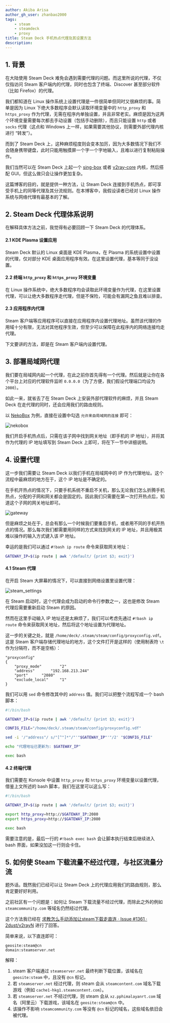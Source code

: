 ```yaml
---
author: Akiba Arisa
author_gh_user: zhanbao2000
tags:
    - steam
    - steamdeck
    - proxy
title: Steam Deck 手机热点代理及其设置方法
description:
---
```


## 1. 背景

在大陆使用 Steam Deck 难免会遇到需要代理的问题。而这里所说的代理，不仅仅指访问 Steam 客户端内的代理，同时也包含了终端、Discover 甚至部分软件（比如 Firefox）的代理。

我们都知道在 Linux 操作系统上设置代理是一件很简单但同时又很麻烦的事。简单是因为 Linux 下绝大多数程序会默认读取环境变量中的 `http_proxy` 和 `https_proxy` 作为代理，无需在程序内单独设置，并且非常老实。麻烦是因为这两个环境变量需要每次都去手动设置（包括手动删除），而且只能设置 `http` 或者 `socks` 代理（这点和 Windows 上一样，如果需要其他协议，则需要外部代理内核进行 “转发”）。

而到了 Steam Deck 上，这种麻烦程度则会变本加厉，因为大多数情况下我们不会随身携带键盘，此时只能用触摸屏一个字一个字地输入，且难以进行复制粘贴操作。

我们当然可以在 Steam Deck 上起一个 [sing-box](https://github.com/SagerNet/sing-box) 或者 [v2ray-core](https://github.com/v2fly/v2ray-core) 内核，然后搭配 GUI，但这么做只会让操作更加复杂。

这篇博客的目的，就是提供一种方法，让 Steam Deck 连接到手机热点，即可享受手机上的同等代理及其分流规则。在本博客中，我假设读者已经对 Linux 操作系统与网络代理有最基本的了解。

## 2. Steam Deck 代理体系说明

在解释具体方法之前，我觉得有必要回顾一下 Steam Deck 的代理体系。

#### 2.1 KDE Plasma 设置应用

Steam Deck 默认的 Linux 桌面是 KDE Plasma，在 Plasma 的系统设置中设置的代理，仅对部分 KDE 桌面应用程序有效。在这里设置代理，基本等同于没设置。

#### 2.2 终端 `http_proxy` 和 `https_proxy` 环境变量

在 Linux 操作系统中，绝大多数程序均会读取此环境变量作为代理，在这里设置代理，可以让绝大多数程序走代理，但是不保险，可能会有漏网之鱼且难以排查。

#### 2.3 应用程序内代理

Steam 客户端等应用程序可以直接在应用程序内设置代理地址。虽然该代理的作用域十分有限，无法对其他程序生效，但至少可以保障在此程序内的网络连接均走代理。

下文要讲的方法，即是在 Steam 客户端内设置代理。

## 3. 部署局域网代理

我们要在局域网内起一个代理，在此之前你首先得有一个代理。然后就是让你在各个平台上对应的代理软件监听 `0.0.0.0`（为了方便，我们假设代理端口均设为 `2080`）。

如此一来，就省去了在 Steam Deck 上安装外部代理软件的麻烦，并且 Steam Deck 在走代理的同时，还会应用我们的路由规则。

以 [NekoBox](https://github.com/MatsuriDayo/NekoBoxForAndroid) 为例，直接在设置中勾选 `允许来自局域网的连接` 即可：

![nekobox](./images/250613-steamdeck_proxy/nekobox.webp)

我们开启手机热点后，只需在该子网中找到网关地址（即手机的 IP 地址），并将其作为代理的 IP 地址填写到 Steam Deck 上即可，将在下一节中详细说明。

## 4. 设置代理

这一步我们需要让 Steam Deck 以我们手机在局域网中的 IP 作为代理地址。这个流程中最麻烦的地方在于，这个 IP 地址是不确定的。

在手机开热点的情况下，只要手机系统不重启不关机，那么无论我们怎么折腾手机热点，分配的子网和网关都会是固定的。因此我们只需要在第一次打开热点后，知道这个子网的网关地址即可。

![gateway](./images/250613-steamdeck_proxy/gateway.webp)

但是麻烦之处在于，总会有那么一个时候我们要重启手机，或者用不同的手机开热点的情况。那么每次我们都需要用同样的方式来找到网关的 IP 地址，并且用极其难以操作的输入方式键入该 IP 地址。

幸运的是我们可以通过 `#!bash ip route` 命令来获取网关地址：

```bash
GATEWAY_IP=$(ip route | awk '/default/ {print $3; exit}')
```

#### 4.1 Steam 代理

在开启 Steam 大屏幕的情况下，可以直接到网络设置里设置代理：

![steam_settings](./images/250613-steamdeck_proxy/steam_settings.webp)

在 Steam 启动时，这个代理会成为启动的命令行参数之一，这也是修改 Steam 代理后需要重新启动 Steam 的原因。

然而在这里手动输入 IP 地址还是太麻烦了，我们可以考虑先通过 `#!bash ip route` 命令来获取网关地址，然后将这个地址设置为代理地址。

这一步的关键之处，就是 `/home/deck/.steam/steam/config/proxyconfig.vdf`。这是 Steam 客户端存储代理地址的地方，这个文件打开是这样的（使用制表符 `\t` 作为分隔符，而不是空格）：

```vdf title="proxyconfig.vdf"
"proxyconfig"
{
	"proxy_mode"		"2"
	"address"		"192.168.213.244"
	"port"		"2080"
	"exclude_local"		"1"
}
```

我们可以用 `sed` 命令修改其中的 `address` 值。我们可以把整个流程写成一个 bash 脚本：

```bash
#!/bin/bash

GATEWAY_IP=$(ip route | awk '/default/ {print $3; exit}')

CONFIG_FILE="/home/deck/.steam/steam/config/proxyconfig.vdf"

sed -i '/"address"/ s/"[^"]*"/"'"$GATEWAY_IP"'"/2' "$CONFIG_FILE"

echo "代理地址已更新为: $GATEWAY_IP"

exec bash
```

#### 4.2 终端代理

我们需要在 Konsole 中设置 `http_proxy` 和 `https_proxy` 环境变量以设置代理，借鉴上文所述的 bash 脚本，我们在这里可以这么写：

```bash
#!/bin/bash

GATEWAY_IP=$(ip route | awk '/default/ {print $3; exit}')

export http_proxy=http://$GATEWAY_IP:2080
export https_proxy=http://$GATEWAY_IP:2080

exec bash
```

需要注意的是，最后一行的 `#!bash exec bash` 会让脚本执行结束后继续进入 bash 界面，如果没加这一行则会卡住。

## 5. 如何使 Steam 下载流量不经过代理，与社区流量分流

题外话。既然我们已经可以让 Steam Deck 上的代理应用我们的路由规则，那么肯定要好好利用。

之前社区有一个问题是：如何让 Steam 下载流量不经过代理，而除此之外的例如 `steamcommunity.com` 等域名仍然经过代理。

这个方法我已经在 [求教怎么手动添加让steam下载走直连 · Issue #1361 · 2dust/v2rayN](https://github.com/2dust/v2rayN/issues/1361#issuecomment-1856192253) 进行了回答。

简单来说，以下直连即可：

```
geosite:steam@cn
domain:steamserver.net
```

解释：

1. steam 客户端通过 `steamserver.net` 最终判断下载位置，该域名在 `geosite:steam` 中，且没有 `@cn` 标记。
2. 若 `steamserver.net` 经过代理，则 steam 会从 `steamcontent.com` 域名下载游戏（例如 `cache1-hkg1.steamcontent.com`）。
3. 若 `steamserver.net` 不经过代理，则 steam 会从 `xz.pphimalayanrt.com` 域名（阿里云）下载游戏，该域名在 `geosite:steam@cn` 中。
4. 该操作不影响 `steamcommunity.com` 等没有 `@cn` 标记的域名，这些域名依旧会被代理。
